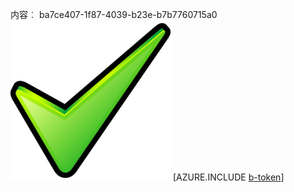 内容︰ ba7ce407-1f87-4039-b23e-b7b7760715a0![图像](66559d21-7385-494d-9131-c7e112b385e8.png)
[AZURE.INCLUDE [b-token](7af1cbe7-f90c-4faa-ab09-69712845101f.md)]
